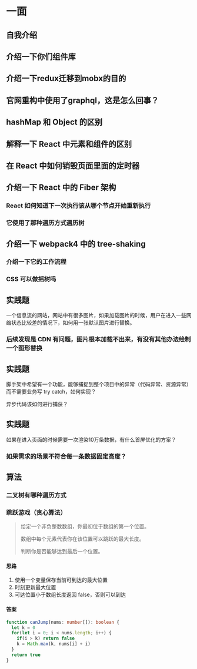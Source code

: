 # 一面

## 自我介绍

## 介绍一下你们组件库

## 介绍一下redux迁移到mobx的目的

## 官网重构中使用了graphql，这是怎么回事？

## hashMap 和 Object 的区别

## 解释一下 React 中元素和组件的区别

## 在 React 中如何销毁页面里面的定时器

## 介绍一下 React 中的 Fiber 架构

### React 如何知道下一次执行该从哪个节点开始重新执行

### 它使用了那种遍历方式遍历树

## 介绍一下 webpack4 中的 tree-shaking

### 介绍一下它的工作流程

### CSS 可以做摇树吗

## 实践题

一个信息流的网站，网站中有很多图片，如果加载图片的时候，用户在进入一些网络状态比较差的情况下，如何用一张默认图片进行替换。

### 后续发现是 CDN 有问题，图片根本加载不出来，有没有其他办法绘制一个图形替换

## 实践题

脚手架中希望有一个功能，能够捕捉到整个项目中的异常（代码异常、资源异常）而不需要业务写 try catch，如何实现？

异步代码该如何进行捕获？

## 实践题

如果在进入页面的时候需要一次渲染10万条数据，有什么首屏优化的方案？

### 如果需求的场景不符合每一条数据固定高度？

## 算法

### 二叉树有哪种遍历方式

### 跳跃游戏（贪心算法）

>   给定一个非负整数数组，你最初位于数组的第一个位置。
>
>   数组中每个元素代表你在该位置可以跳跃的最大长度。
>
>   判断你是否能够达到最后一个位置。

#### 思路

1.  使用一个变量保存当前可到达的最大位置
2.  时刻更新最大位置
3.  可达位置小于数组长度返回 false，否则可以到达

#### 答案

```typescript
function canJump(nums: number[]): boolean {
  let k = 0
  for(let i = 0; i < nums.length; i++) {
    if(i > k) return false
    k = Math.max(k, nums[i] + i)
  }
  return true
}
```

